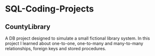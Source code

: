 # SQL-Coding-Projects
## CountyLibrary
A DB project designed to simulate a small fictional library system.  In this project I learned about one-to-one, one-to-many and many-to-many relationships, foreign keys and stored procedures.
